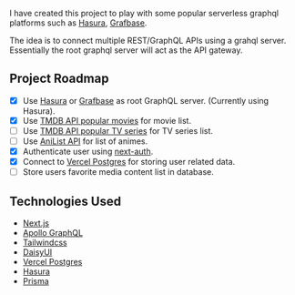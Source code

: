 I have created this project to play with some popular serverless graphql platforms such as [Hasura](https://hasura.io/), [Grafbase](https://grafbase.com/).

The idea is to connect multiple REST/GraphQL APIs using a grahql server. Essentially the root graphql server will act as the API gateway.

## Project Roadmap

- [x] Use [Hasura](https://hasura.io/) or [Grafbase](https://grafbase.com/) as root GraphQL server. (Currently using Hasura).
- [x] Use [TMDB API popular movies](https://developer.themoviedb.org/reference/movie-popular-list) for movie list.
- [ ] Use [TMDB API popular TV series](https://developer.themoviedb.org/reference/tv-series-popular-list) for TV series list.
- [ ] Use [AniList API](https://anilist.gitbook.io/anilist-apiv2-docs/overview/graphql/getting-started) for list of animes.
- [x] Authenticate user using [next-auth](https://next-auth.js.org/).
- [x] Connect to [Vercel Postgres](https://vercel.com/docs/storage/vercel-postgres) for storing user related data.
- [ ] Store users favorite media content list in database.

## Technologies Used

- [Next.js](https://nextjs.org/)
- [Apollo GraphQL](https://www.apollographql.com/)
- [Tailwindcss](https://tailwindcss.com/)
- [DaisyUI](https://daisyui.com/)
- [Vercel Postgres](https://vercel.com/docs/storage/vercel-postgres)
- [Hasura](https://hasura.io/)
- [Prisma](https://www.prisma.io/)
